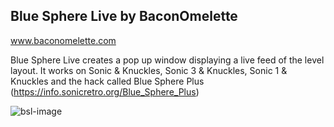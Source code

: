 Blue Sphere Live by BaconOmelette
-
www.baconomelette.com

Blue Sphere Live creates a pop up window displaying a live feed of the level layout.
It works on Sonic & Knuckles, Sonic 3 & Knuckles, Sonic 1 & Knuckles and the hack called Blue Sphere Plus (https://info.sonicretro.org/Blue_Sphere_Plus)

![bsl-image](https://github.com/user-attachments/assets/b2eeb1ef-8618-4a65-9255-4f3c245486b6)
